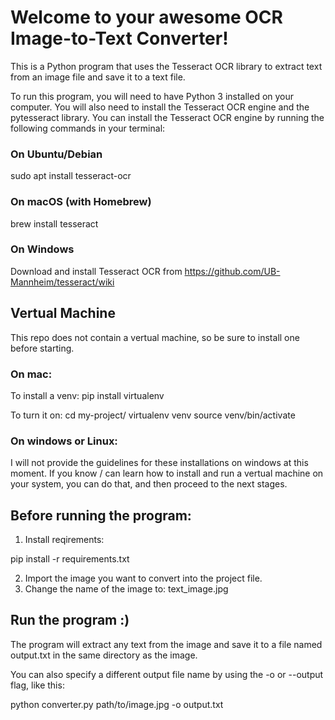 # Welcome to your awesome OCR Image-to-Text Converter!

This is a Python program that uses the Tesseract OCR library to extract text from an image file and save it to a text file.

To run this program, you will need to have Python 3 installed on your computer. You will also need to install the Tesseract OCR engine and the pytesseract library. You can install the Tesseract OCR engine by running the following commands in your terminal:

### On Ubuntu/Debian
sudo apt install tesseract-ocr

### On macOS (with Homebrew)
brew install tesseract

### On Windows
Download and install Tesseract OCR from https://github.com/UB-Mannheim/tesseract/wiki


## Vertual Machine
This repo does not contain a vertual machine, so be sure to install one before starting.

### On mac:
To install a venv:
pip install virtualenv

To turn it on:
cd my-project/
virtualenv venv
source venv/bin/activate

### On windows or Linux:
I will not provide the guidelines for these installations on windows at this moment.
If you know / can learn how to install and run a vertual machine on your system, you can do that, and then proceed to the next stages.

## Before running the program:

1. Install reqirements:

pip install -r requirements.txt

2. Import the image you want to convert into the project file.
3. Change the name of the image to:
    text_image.jpg

## Run the program :)
The program will extract any text from the image and save it to a file named output.txt in the same directory as the image.

You can also specify a different output file name by using the -o or --output flag, like this:

python converter.py path/to/image.jpg -o output.txt